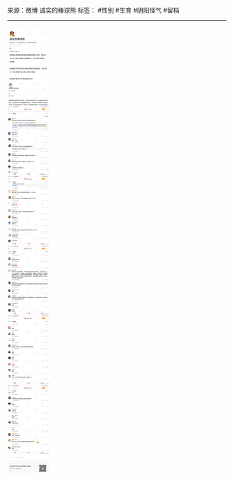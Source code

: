 来源：微博 诚实的棒球熊
标签： #性别 #生育 #阴阳怪气 #留档
***
![](https://raw.githubusercontent.com/bluntvoice/mypic/main/img-16740455847684859356611612514.jpg)